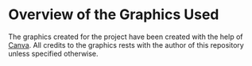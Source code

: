 # Overview of the Graphics Used


The graphics created for the project have been created with the help of [Canva](https://www.canva.com/). All credits to the graphics rests with the author of this repository unless specified otherwise.  

